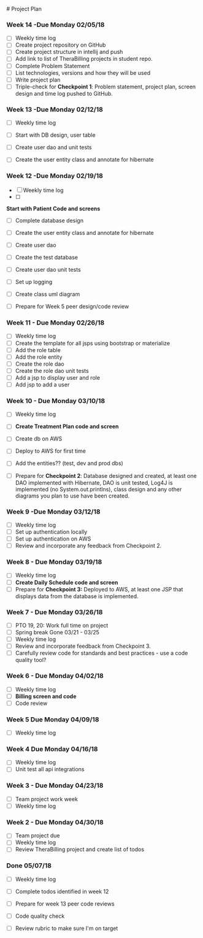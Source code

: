 ﻿﻿﻿﻿﻿﻿﻿# Project Plan### Week 14 -Due  Monday 02/05/18- [ ] Weekly time log- [ ] Create project repository on GitHub- [ ] Create project structure in intellij and push- [ ] Add link to list of TheraBilling projects in student repo.- [ ] Complete Problem Statement- [ ] List technologies, versions and how they will be used- [ ] Write project plan- [ ] Triple-check for **Checkpoint 1**: Problem statement, project plan, screen design and time log pushed to GitHub. ### Week 13 -Due  Monday 02/12/18- [ ]  Weekly time log- [ ]  Start with DB design, user table- [ ]  Create user dao and unit tests- [ ] Create the user entity class and annotate for hibernate### Week 12 -Due  Monday 02/19/18- [ ] Weekly time log- [ ] **Start with Patient Code and screens**- [ ] Complete database design- [ ] Create the user entity class and annotate for hibernate- [ ] Create user dao- [ ] Create the test database- [ ] Create user dao unit tests- [ ] Set up logging- [ ] Create class uml diagram- [ ] Prepare for Week 5 peer design/code review### Week 11 - Due Monday  02/26/18- [ ] Weekly time log- [ ] Create the template for all jsps using bootstrap or materialize- [ ] Add the role table- [ ] Add the role entity- [ ] Create the role dao- [ ] Create the role dao unit tests- [ ] Add a jsp to display user and role- [ ] Add jsp to add a user### Week 10  - Due  Monday 03/10/18- [ ] Weekly time log- [ ] **Create Treatment Plan code and screen**- [ ] Create db on AWS- [ ] Deploy to AWS for first time- [ ] Add the entities?? (test, dev and prod dbs)- [ ] Prepare for **Checkpoint 2**: Database designed and created, at least one DAO implemented with Hibernate, DAO is unit tested, Log4J is implemented (no System.out.printlns), class design and any other diagrams you plan to use have been created. ### Week 9 -Due  Monday 03/12/18- [ ] Weekly time log- [ ] Set up authentication locally- [ ] Set up authentication on AWS- [ ] Review and incorporate any feedback from Checkpoint 2.### Week 8 - Due Monday 03/19/18- [ ] Weekly time log- [ ] **Create Daily Schedule code and screen**- [ ] Prepare for **Checkpoint 3:** Deployed to AWS, at least one JSP that displays data from the database is implemented. ### Week 7 - Due Monday 03/26/18- [ ] PTO 19, 20:  Work full time on project- [ ] Spring break Gone 03/21 - 03/25- [ ] Weekly time log- [ ] Review and incorporate feedback from Checkpoint 3.- [ ] Carefully review code for standards and best practices - use a code quality tool? ### Week 6 - Due Monday 04/02/18- [ ] Weekly time log- [ ] **Billing screen and code**- [ ] Code review### Week 5 Due Monday 04/09/18- [ ] Weekly time log### Week 4 Due Monday 04/16/18- [ ] Weekly time log- [ ] Unit test all api integrations### Week 3  - Due Monday 04/23/18- [ ] Team project work week- [ ] Weekly time log### Week 2 - Due Monday 04/30/18- [ ] Team project due- [ ] Weekly time log- [ ] Review TheraBilling  project and create list of todos### Done  05/07/18- [ ] Weekly time log- [ ] Complete todos identified in week 12- [ ] Prepare for week 13 peer code reviews- [ ] Code quality check- [ ] Review rubric to make sure I'm on target